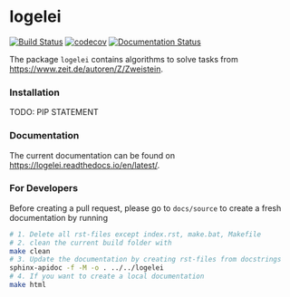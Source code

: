 # logelei
[![Build Status](https://travis-ci.org/PanchoVarallo/logelei.svg?branch=master)](https://travis-ci.org/PanchoVarallo/logelei)
[![codecov](https://codecov.io/gh/PanchoVarallo/logelei/branch/master/graph/badge.svg)](https://codecov.io/gh/PanchoVarallo/logelei)
[![Documentation Status](https://readthedocs.org/projects/logelei/badge/?version=latest)](https://logelei.readthedocs.io/en/latest/?badge=latest)

The package `logelei` contains algorithms to solve tasks from https://www.zeit.de/autoren/Z/Zweistein.

### Installation
TODO: PIP STATEMENT

### Documentation
The current documentation can be found on https://logelei.readthedocs.io/en/latest/. 

### For Developers
Before creating a pull request, please go to `docs/source` to create a fresh documentation by running
```sh
# 1. Delete all rst-files except index.rst, make.bat, Makefile
# 2. clean the current build folder with
make clean
# 3. Update the documentation by creating rst-files from docstrings
sphinx-apidoc -f -M -o . ../../logelei
# 4. If you want to create a local documentation
make html
```